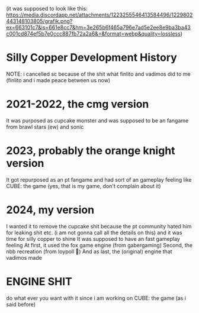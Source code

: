 (it was supposed to look like this: https://media.discordapp.net/attachments/1223255546413584496/1229802443148103805/grafik.png?ex=663101c7&is=661e8cc7&hm=3e265b6f465a796e7ad5e2ee8e9ba3ba43c001cd874ef5b7e0ccc887fb72a2a6&=&format=webp&quality=lossless)
# Silly Copper Development History

NOTE: i cancelled sc because of the shit what finlito and vadimos did to me (finlito and i made peace between us now)

# 2021-2022, the cmg version
It was purposed as cupcake monster and was supposed to be an fangame from brawl stars (ew) and sonic 
# 2023, probably the orange knight version
It got repurposed as an pt fangame and had sort of an gameplay feeling like CUBE: the game (yes, that is my game, don't complain about it)
# 2024, my version
I wanted it to remove the cupcake shit because the pt community hated him for leaking shit etc. (i am not gonna call all the details on this) and it was time for silly copper to shine
It was supposed to have an fast gameplay feeling
At first, it used the fox game engine (from gabergaming)
Second, the nbb recreation (from loypoll 🤮)
And as last, the (original) engine that vadimos made

# ENGINE SHIT

do what ever you want with it since i am working on CUBE: the game (as i said before)
